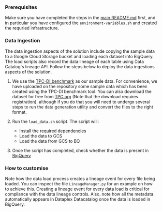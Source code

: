 ### Prerequisites
Make sure you have completed the steps in the [main README.md](../README.md) first,
and in particular you have configured the `environment-variables.sh` and 
created the requried infrastructure. 

### Data Ingestion 

The data ingestion aspects of the solution include copying the sample data to a 
Google Cloud Storage bucket and loading each dataset into BigQuery. 
The load scripts also record the data lineage of each table using Data Catalog's lineage API. 
Follow the steps below to deploy the data ingestions aspects of the solution.    

1. We use the [TPC-DI benchmark](https://www.tpc.org/tpcdi/default5.asp) as our sample data. 
For convenience, we have uploaded on the repository some sample data which has been created 
using the TPC-DI benchmark tool.
You can also download the dataset for free from [TPC.org](https://tpc.org/) (Note that the download 
requires registration), although if you do that you will need to undergo several steps to run the 
data generation utility and convert the files to the right format. 

1. Run the `load_data.sh` script.
 The script will:
    * Install the required dependencies
    * Load the data to GCS
    * Load the data from GCS to BQ

1. Once the script has completed, check whether the data is present in [BigQuery](https://pantheon.corp.google.com/bigquery)

### How to customise
Note how the data load process creates a lineage event for every file being loaded.
You can inspect the file `LineageManager.py` for an example on how to achieve this.
Creating a lineage event for every data load is critical for compliance with the data lineage controls.
Also, note how all the metadata automatically appears in Dataplex Datacatalog once the data is loaded in BigQuery.